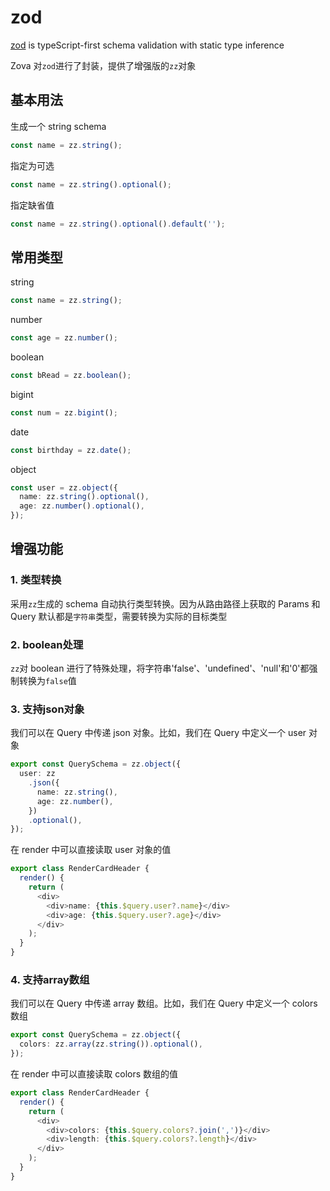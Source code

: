 # zod

[zod](https://zod.dev) is typeScript-first schema validation with static type inference

Zova 对`zod`进行了封装，提供了增强版的`zz`对象

## 基本用法

生成一个 string schema

```typescript
const name = zz.string();
```

指定为可选

```typescript
const name = zz.string().optional();
```

指定缺省值

```typescript
const name = zz.string().optional().default('');
```

## 常用类型

string

```typescript
const name = zz.string();
```

number

```typescript
const age = zz.number();
```

boolean

```typescript
const bRead = zz.boolean();
```

bigint

```typescript
const num = zz.bigint();
```

date

```typescript
const birthday = zz.date();
```

object

```typescript
const user = zz.object({
  name: zz.string().optional(),
  age: zz.number().optional(),
});
```

## 增强功能

### 1. 类型转换

采用`zz`生成的 schema 自动执行类型转换。因为从路由路径上获取的 Params 和 Query 默认都是`字符串`类型，需要转换为实际的目标类型

### 2. boolean处理

`zz`对 boolean 进行了特殊处理，将字符串'false'、'undefined'、'null'和'0'都强制转换为`false`值

### 3. 支持json对象

我们可以在 Query 中传递 json 对象。比如，我们在 Query 中定义一个 user 对象

```typescript
export const QuerySchema = zz.object({
  user: zz
    .json({
      name: zz.string(),
      age: zz.number(),
    })
    .optional(),
});
```

在 render 中可以直接读取 user 对象的值

```typescript
export class RenderCardHeader {
  render() {
    return (
      <div>
        <div>name: {this.$query.user?.name}</div>
        <div>age: {this.$query.user?.age}</div>
      </div>
    );
  }
}
```

### 4. 支持array数组

我们可以在 Query 中传递 array 数组。比如，我们在 Query 中定义一个 colors 数组

```typescript
export const QuerySchema = zz.object({
  colors: zz.array(zz.string()).optional(),
});
```

在 render 中可以直接读取 colors 数组的值

```typescript
export class RenderCardHeader {
  render() {
    return (
      <div>
        <div>colors: {this.$query.colors?.join(',')}</div>
        <div>length: {this.$query.colors?.length}</div>
      </div>
    );
  }
}
```
